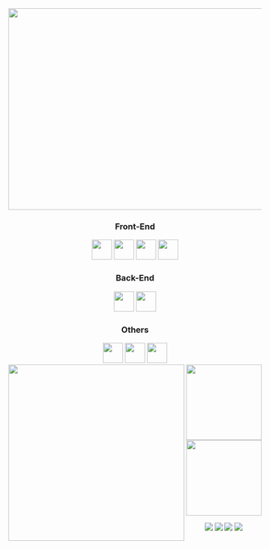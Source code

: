 <div align="center">
  <img width="900" height="400" src="https://i.imgur.com/PW97SDw.png">
<div>

<div>

  ### Front-End
  <img width="40px" height="40px" src="https://www.datocms-assets.com/75941/1657707878-nextjs_logo.png"/>
  <img width="40px" height="40px" src="https://logospng.org/download/react/logo-react-1024.png"/>
  <img width="40px" height="40px" src="https://upload.wikimedia.org/wikipedia/commons/thumb/9/95/Vue.js_Logo_2.svg/1184px-Vue.js_Logo_2.svg.png"/>
  <img width="40px" height="40px" src="https://upload.wikimedia.org/wikipedia/commons/thumb/9/96/Sass_Logo_Color.svg/1280px-Sass_Logo_Color.svg.png"/>

  <br/>

  ### Back-End
  <img width="40px" height="40px" src="https://d2eip9sf3oo6c2.cloudfront.net/tags/images/000/000/256/square_480/nodejslogo.png"/>
  <img width="40px" height="40px" src="https://seeklogo.com/images/N/nestjs-logo-09342F76C0-seeklogo.com.png"/>

  <br/>

  ### Others
  <img width="40px" height="40px" src="https://www.mundodocker.com.br/wp-content/uploads/2015/06/docker_facebook_share.png"/>
  <img width="40px" height="40px" src="https://upload.wikimedia.org/wikipedia/commons/thumb/3/3f/Git_icon.svg/2048px-Git_icon.svg.png"/>
  <img width="40px" height="40px" src="https://iconape.com/wp-content/png_logo_vector/typescript.png"/>

<div>

<img  align="left" height="350" widht="400" src="https://i.pinimg.com/originals/5e/b1/16/5eb11602ed6c805919e0842d1b70cc9a.gif">

<div>
    <img height="150px" src="https://github-readme-stats.vercel.app/api?username=viniciusbenfica&show_icons=true&theme=radical&include_all_commits=true&count_private=true"/>
    <img height="150px" src="https://github-readme-stats.vercel.app/api/top-langs/?username=viniciusbenfica&layout=compact&langs_count=7&theme=radical"/>
</div>

[![](https://img.shields.io/badge/LinkedIn-0077B5?style=for-the-badge&logo=linkedin&logoColor=white)](https://www.linkedin.com/in/vinicius-benfica/)
[![](https://img.shields.io/badge/Instagram-E4405F?style=for-the-badge&logo=instagram&logoColor=white)](https://www.instagram.com/vb_benfica/)
[![](https://img.shields.io/badge/Twitter-1DA1F2?style=for-the-badge&logo=twitter&logoColor=white)](https://twitter.com/VBbenfica)
[![](https://img.shields.io/badge/Facebook-1877F2?style=for-the-badge&logo=facebook&logoColor=white)](https://www.facebook.com/Vinicius.Benfica.Ruy)
